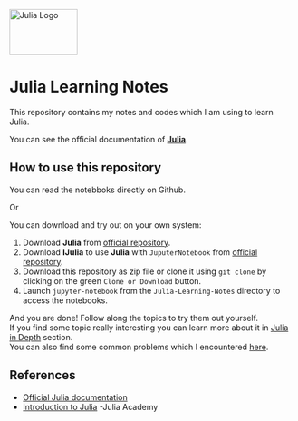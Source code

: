 <img src="https://julialang.org/images/logo_hires.png" alt="Julia Logo" width="120" height="81"></img> 
# Julia Learning Notes
This repository contains my notes and codes which I  am using to learn Julia.

You can see the official documentation of [**Julia**](https://docs.julialang.org).
## How to use this repository
You can read the notebboks directly on Github.

Or

You can download and try out on your own system:
1. Download **Julia** from [official repository](https://github.com/JuliaLang/julia).
2. Download **IJulia** to use **Julia** with `JuputerNotebook` from [official repository](https://github.com/JuliaLang/IJulia.jl).
3. Download this repository as zip file or clone it using `git clone` by clicking on the green `Clone or Download` button.
4. Launch `jupyter-notebook` from the `Julia-Learning-Notes` directory to access the notebooks.

And you are done! Follow along the topics to try them out yourself.      
If you find some topic really interesting you can learn more about it in [Julia in Depth](Julia%20In%20depth) section.    
You can also find some common problems which I encountered [here](Problems%20encountered%20and%20solved.md).


## References
* [Official Julia documentation](https://docs.julialang.org/)
* [Introduction to Julia](https://juliaacademy.com/p/intro-to-julia) -Julia Academy
